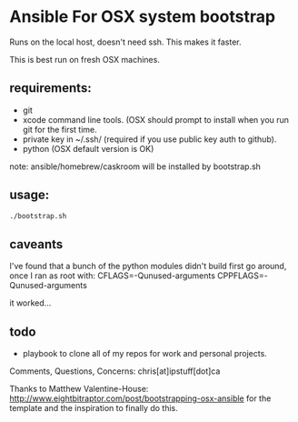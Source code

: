 Ansible For OSX system bootstrap
===================================

Runs on the local host, doesn't need ssh. This makes it faster.

This is best run on fresh OSX machines.

requirements:
----
- git
- xcode command line tools. (OSX should prompt to install when you run git for the first time.
- private key in ~/.ssh/ (required if you use public key auth to github).
- python (OSX default version is OK)

note: ansible/homebrew/caskroom will be installed by bootstrap.sh

usage:
----
```sh
./bootstrap.sh
```

caveants
----
I've found that a bunch of the python modules didn't build first go around, once I ran as root with:
CFLAGS=-Qunused-arguments 
CPPFLAGS=-Qunused-arguments

it worked...

todo
----
- playbook to clone all of my repos for work and personal projects.

Comments, Questions, Concerns: chris[at]ipstuff[dot]ca

Thanks to Matthew Valentine-House: http://www.eightbitraptor.com/post/bootstrapping-osx-ansible for the template and the inspiration to finally do this.
